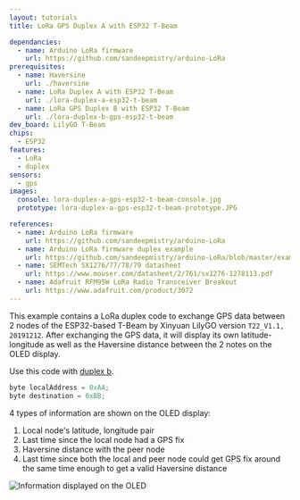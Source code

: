```yaml
---
layout: tutorials
title: LoRa GPS Duplex A with ESP32 T-Beam

dependancies:
  - name: Arduino LoRa firmware
    url: https://github.com/sandeepmistry/arduino-LoRa
prerequisites:
  - name: Haversine
    url: ./haversine
  - name: LoRa Duplex A with ESP32 T-Beam
    url: ./lora-duplex-a-esp32-t-beam
  - name: LoRa GPS Duplex B with ESP32 T-Beam
    url: ./lora-duplex-b-gps-esp32-t-beam
dev_board: LilyGO T-Beam
chips:
  - ESP32
features:
  - LoRa
  - duplex
sensors:
  - gps
images:
  console: lora-duplex-a-gps-esp32-t-beam-console.jpg
  prototype: lora-duplex-a-gps-esp32-t-beam-prototype.JPG

references:
  - name: Arduino LoRa firmware
    url: https://github.com/sandeepmistry/arduino-LoRa
  - name: Arduino LoRa firmware duplex example
    url: https://github.com/sandeepmistry/arduino-LoRa/blob/master/examples/LoRaDuplex/LoRaDuplex.ino
  - name: SEMTech SX1276/77/78/79 datasheet
    url: https://www.mouser.com/datasheet/2/761/sx1276-1278113.pdf
  - name: Adafruit RFM95W LoRa Radio Transceiver Breakout
    url: https://www.adafruit.com/product/3072
---
```


This example contains a LoRa duplex code to exchange GPS data between 2 nodes of the ESP32-based T-Beam by Xinyuan LilyGO version `T22_V1.1, 20191212`. After exchanging the GPS data, it will display its own latitude-longitude as well as the Haversine distance between the 2 notes on the OLED display.

Use this code with [duplex b](lora-duplex-b-gps-esp32-t-beam).

```c
byte localAddress = 0xAA;
byte destination = 0xBB;
```

4 types of information are shown on the OLED display:

1. Local node's latitude, longitude pair
1. Last time since the local node had a GPS fix
1. Haversine distance with the peer node
1. Last time since both the local and peer node could get GPS fix around the same time enough to get a valid Haversine distance

<img src="{{ site.url }}/assets/images/tutorials/lora-duplex-gps-esp32-t-beam-info.jpg" alt="Information displayed on the OLED">
